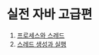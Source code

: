 # 실전 자바 고급편

1. [프로세스와 스레드](https://velog.io/@rocker_nun/%ED%94%84%EB%A1%9C%EC%84%B8%EC%8A%A4%EC%99%80-%EC%8A%A4%EB%A0%88%EB%93%9C)
2. [스레드 생성과 실행](https://velog.io/@rocker_nun/%EC%8A%A4%EB%A0%88%EB%93%9C-%EC%83%9D%EC%84%B1%EA%B3%BC-%EC%8B%A4%ED%96%89)

